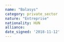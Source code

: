 ```yaml
---
name: "Balasys"
category: private_sector
nature: "Entreprise"
nationality: HUN
alliance: 
date_signed: '2018-11-12'
---
```

    